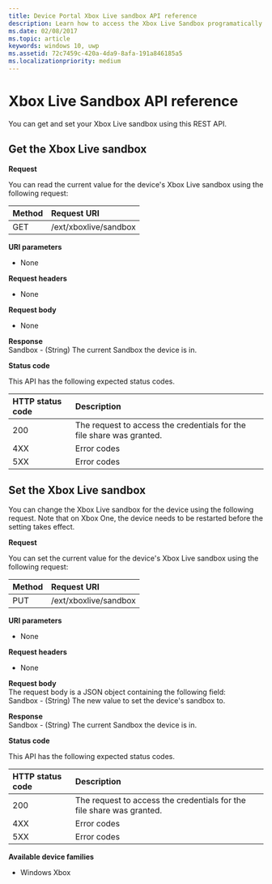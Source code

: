 ```yaml
---
title: Device Portal Xbox Live sandbox API reference
description: Learn how to access the Xbox Live Sandbox programatically.
ms.date: 02/08/2017
ms.topic: article
keywords: windows 10, uwp
ms.assetid: 72c7459c-420a-4da9-8afa-191a846185a5
ms.localizationpriority: medium
---
```

# Xbox Live Sandbox API reference   
You can get and set your Xbox Live sandbox using this REST API.

## Get the Xbox Live sandbox

**Request**

You can read the current value for the device's Xbox Live sandbox using the following request:

Method      | Request URI
:------     | :-----
GET | /ext/xboxlive/sandbox

**URI parameters**

- None

**Request headers**

- None

**Request body**

- None

**Response**   
Sandbox - (String) The current Sandbox the device is in.   

**Status code**

This API has the following expected status codes.

HTTP status code      | Description
:------     | :-----
200 | The request to access the credentials for the file share was granted.
4XX | Error codes
5XX | Error codes

## Set the Xbox Live sandbox
You can change the Xbox Live sandbox for the device using the following request. Note that on Xbox One, the device needs to be restarted before the setting takes effect.

**Request**

You can set the current value for the device's Xbox Live sandbox using the following request:

Method      | Request URI
:------     | :-----
PUT | /ext/xboxlive/sandbox

**URI parameters**

- None

**Request headers**

- None

**Request body**   
The request body is a JSON object containing the following field:   
Sandbox - (String) The new value to set the device's sandbox to.

**Response**   
Sandbox - (String) The current Sandbox the device is in.   

**Status code**

This API has the following expected status codes.

HTTP status code      | Description
:------     | :-----
200 | The request to access the credentials for the file share was granted.
4XX | Error codes
5XX | Error codes

**Available device families**

* Windows Xbox

